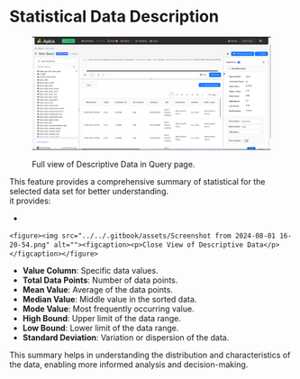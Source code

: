# Statistical Data Description

<figure><img src="../../.gitbook/assets/Screenshot from 2024-08-01 16-20-43 (1).png" alt=""><figcaption><p>Full view of Descriptive Data in Query page.</p></figcaption></figure>

This feature provides a comprehensive summary of statistical for the selected data set for better understanding. \
it provides:

*

    <figure><img src="../../.gitbook/assets/Screenshot from 2024-08-01 16-20-54.png" alt=""><figcaption><p>Close View of Descriptive Data</p></figcaption></figure>
* **Value Column**: Specific data values.
* **Total Data Points**: Number of data points.
* **Mean Value**: Average of the data points.
* **Median Value**: Middle value in the sorted data.
* **Mode Value**: Most frequently occurring value.
* **High Bound**: Upper limit of the data range.
* **Low Bound**: Lower limit of the data range.
* **Standard Deviation**: Variation or dispersion of the data.

This summary helps in understanding the distribution and characteristics of the data, enabling more informed analysis and decision-making.
